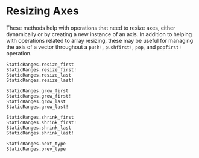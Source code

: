 # Resizing Axes

These methods help with operations that need to resize axes, either dynamically or by creating a new instance of an axis. In addition to helping with operations related to array resizing, these may be useful for managing the axis of a vector throughout a `push!`, `pushfirst!`, `pop`, and `popfirst!` operation.

```@docs
StaticRanges.resize_first
StaticRanges.resize_first!
StaticRanges.resize_last
StaticRanges.resize_last!

StaticRanges.grow_first
StaticRanges.grow_first!
StaticRanges.grow_last
StaticRanges.grow_last!

StaticRanges.shrink_first
StaticRanges.shrink_first!
StaticRanges.shrink_last
StaticRanges.shrink_last!

StaticRanges.next_type
StaticRanges.prev_type
```
